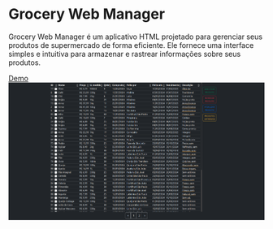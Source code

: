 # Grocery Web Manager

Grocery Web Manager é um aplicativo HTML projetado para gerenciar seus produtos de supermercado de forma eficiente. Ele fornece uma interface simples e intuitiva para armazenar e rastrear informações sobre seus produtos.

[Demo](https://grocerywm.vercel.app/ "Grocery Web Manager")
![alt text](./src/public/assets/demo/table.png "Logo Title Text 1")
